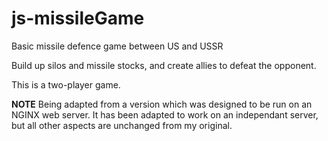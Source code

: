 # js-missileGame

Basic missile defence game between US and USSR

Build up silos and missile stocks, and create allies to defeat the opponent.

This is a two-player game.

**NOTE** Being adapted from a version which was designed to be run on an NGINX web server. It has been adapted to work on an independant server, but all other aspects are unchanged from my original.
